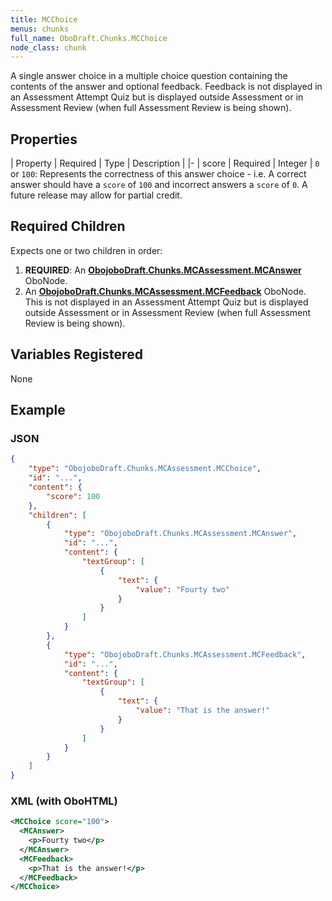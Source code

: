 ```yaml
---
title: MCChoice
menus: chunks
full_name: OboDraft.Chunks.MCChoice
node_class: chunk
---
```

A single answer choice in a multiple choice question containing the contents of the answer and optional feedback. Feedback is not displayed in an Assessment Attempt Quiz but is displayed outside Assessment or in Assessment Review (when full Assessment Review is being shown).

## Properties

| Property | Required | Type | Description |
|-
| score | Required | Integer | `0` or `100`: Represents the correctness of this answer choice - i.e. A correct answer should have a `score` of `100` and incorrect answers a `score` of `0`. A future release may allow for partial credit.


## Required Children

Expects one or two children in order:

1.  **REQUIRED**: An **[ObojoboDraft.Chunks.MCAssessment.MCAnswer](obonode_mcanswer.md)** OboNode.
2.  An **[ObojoboDraft.Chunks.MCAssessment.MCFeedback](obonode_mcfeedback.md)** OboNode. This is not displayed in an Assessment Attempt Quiz but is displayed outside Assessment or in Assessment Review (when full Assessment Review is being shown).

## Variables Registered

None

## Example

### JSON

```json
{
	"type": "ObojoboDraft.Chunks.MCAssessment.MCChoice",
	"id": "...",
	"content": {
		"score": 100
	},
	"children": [
		{
			"type": "ObojoboDraft.Chunks.MCAssessment.MCAnswer",
			"id": "...",
			"content": {
				"textGroup": [
					{
						"text": {
							"value": "Fourty two"
						}
					}
				]
			}
		},
		{
			"type": "ObojoboDraft.Chunks.MCAssessment.MCFeedback",
			"id": "...",
			"content": {
				"textGroup": [
					{
						"text": {
							"value": "That is the answer!"
						}
					}
				]
			}
		}
	]
}
```

### XML (with OboHTML)

```xml
<MCChoice score="100">
  <MCAnswer>
    <p>Fourty two</p>
  </MCAnswer>
  <MCFeedback>
    <p>That is the answer!</p>
  </MCFeedback>
</MCChoice>
```
